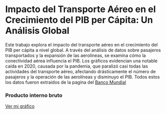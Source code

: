 # Impacto del Transporte Aéreo en el Crecimiento del PIB per Cápita: Un Análisis Global

Este trabajo explora el impacto del transporte aéreo en el crecimiento del PIB per cápita a nivel global. A través del análisis de datos sobre pasajeros transportados y la expansión de las aerolíneas, se examina cómo la conectividad aérea influencia el PIB. Los gráficos evidencian una notable caída en 2020, causada por la pandemia, que paralizó casi todas las actividades del transporte aéreo, afectando drásticamente el número de pasajeros y la operación de las aerolíneas y disminuyo el PIB. Todos estos los datos fueron extraidos de la pagina del [Banco Mundial](https://www.bancomundial.org/ext/es/home)

### Producto interno bruto


[Ver mi gráfico](https://alexaraica.github.io/prueba/pib.html)
